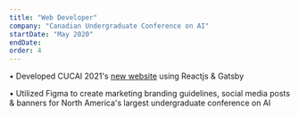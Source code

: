 ```yaml
---
title: "Web Developer"
company: "Canadian Undergraduate Conference on AI"
startDate: "May 2020"
endDate:
order: 4
---
```


• Developed CUCAI 2021's [new website](http://cucai.ca/)  using Reactjs & Gatsby

• Utilized Figma to create marketing branding guidelines, social media posts & banners for North America's largest undergraduate conference on AI

